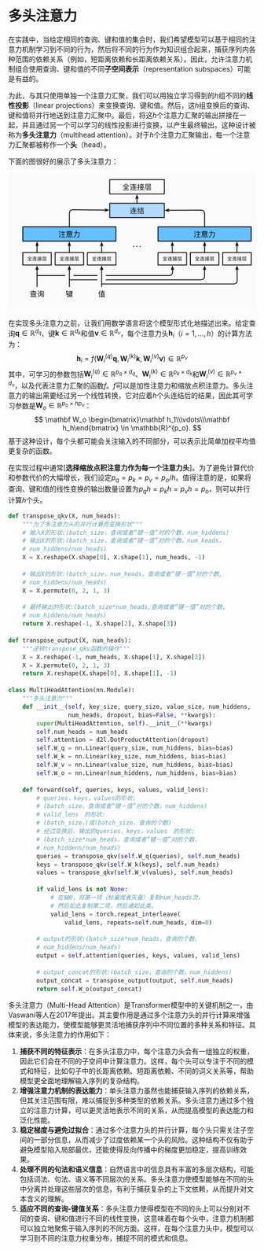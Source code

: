 # 多头注意力

在实践中，当给定相同的查询、键和值的集合时，我们希望模型可以基于相同的注意力机制学习到不同的行为，然后将不同的行为作为知识组合起来，捕获序列内各种范围的依赖关系（例如，短距离依赖和长距离依赖关系）。因此，允许注意力机制组合使用查询、键和值的不同**子空间表示**（representation subspaces）可能是有益的。

为此，与其只使用单独一个注意力汇聚，我们可以用独立学习得到的$h$组不同的**线性投影**（linear projections）来变换查询、键和值。然后，这$h$组变换后的查询、键和值将并行地送到注意力汇聚中。最后，将这$h$个注意力汇聚的输出拼接在一起，并且通过另一个可以学习的线性投影进行变换，以产生最终输出。这种设计被称为**多头注意力**（multihead attention）。对于$h$个注意力汇聚输出，每一个注意力汇聚都被称作一个**头**（head）。

下面的图很好的展示了多头注意力：

![image](img/3.png)

在实现多头注意力之前，让我们用数学语言将这个模型形式化地描述出来。给定查询$\mathbf{q} \in \mathbb{R}^{d_q}$、键$\mathbf{k} \in \mathbb{R}^{d_k}$和值$\mathbf{v} \in \mathbb{R}^{d_v}$，每个注意力头$\mathbf{h}_i$（$i = 1, \ldots, h$）的计算方法为：
$$
\mathbf{h}_i = f(\mathbf W_i^{(q)}\mathbf q, \mathbf W_i^{(k)}\mathbf k,\mathbf W_i^{(v)}\mathbf v) \in \mathbb R^{p_v}
$$
其中，可学习的参数包括$\mathbf W_i^{(q)}\in\mathbb R^{p_q\times d_q}$、$\mathbf W_i^{(k)}\in\mathbb R^{p_k\times d_k}$和$\mathbf W_i^{(v)}\in\mathbb R^{p_v\times d_v}$，以及代表注意力汇聚的函数$f$。$f$可以是加性注意力和缩放点积注意力。多头注意力的输出需要经过另一个线性转换，它对应着$h$个头连结后的结果，因此其可学习参数是$\mathbf W_o\in\mathbb R^{p_o\times h p_v}$：
$$
\mathbf W_o \begin{bmatrix}\mathbf h_1\\\vdots\\\mathbf h_h\end{bmatrix} \in \mathbb{R}^{p_o}.
$$
基于这种设计，每个头都可能会关注输入的不同部分，可以表示比简单加权平均值更复杂的函数。

在实现过程中通常[**选择缩放点积注意力作为每一个注意力头**]。为了避免计算代价和参数代价的大幅增长，我们设定$p_q = p_k = p_v = p_o / h$。值得注意的是，如果将查询、键和值的线性变换的输出数量设置为$p_q h = p_k h = p_v h = p_o$，则可以并行计算$h$个头。

````python
def transpose_qkv(X, num_heads):
    """为了多注意力头的并行计算而变换形状"""
    # 输入X的形状:(batch_size，查询或者“键－值”对的个数，num_hiddens)
    # 输出X的形状:(batch_size，查询或者“键－值”对的个数，num_heads，
    # num_hiddens/num_heads)
    X = X.reshape(X.shape[0], X.shape[1], num_heads, -1)

    # 输出X的形状:(batch_size，num_heads，查询或者“键－值”对的个数,
    # num_hiddens/num_heads)
    X = X.permute(0, 2, 1, 3)

    # 最终输出的形状:(batch_size*num_heads,查询或者“键－值”对的个数,
    # num_hiddens/num_heads)
    return X.reshape(-1, X.shape[2], X.shape[3])

def transpose_output(X, num_heads):
    """逆转transpose_qkv函数的操作"""
    X = X.reshape(-1, num_heads, X.shape[1], X.shape[2])
    X = X.permute(0, 2, 1, 3)
    return X.reshape(X.shape[0], X.shape[1], -1)

class MultiHeadAttention(nn.Module):
    """多头注意力"""
    def __init__(self, key_size, query_size, value_size, num_hiddens,
                 num_heads, dropout, bias=False, **kwargs):
        super(MultiHeadAttention, self).__init__(**kwargs)
        self.num_heads = num_heads
        self.attention = d2l.DotProductAttention(dropout)
        self.W_q = nn.Linear(query_size, num_hiddens, bias=bias)
        self.W_k = nn.Linear(key_size, num_hiddens, bias=bias)
        self.W_v = nn.Linear(value_size, num_hiddens, bias=bias)
        self.W_o = nn.Linear(num_hiddens, num_hiddens, bias=bias)

    def forward(self, queries, keys, values, valid_lens):
        # queries，keys，values的形状:
        # (batch_size，查询或者“键－值”对的个数，num_hiddens)
        # valid_lens　的形状:
        # (batch_size，)或(batch_size，查询的个数)
        # 经过变换后，输出的queries，keys，values　的形状:
        # (batch_size*num_heads，查询或者“键－值”对的个数，
        # num_hiddens/num_heads)
        queries = transpose_qkv(self.W_q(queries), self.num_heads)
        keys = transpose_qkv(self.W_k(keys), self.num_heads)
        values = transpose_qkv(self.W_v(values), self.num_heads)

        if valid_lens is not None:
            # 在轴0，将第一项（标量或者矢量）复制num_heads次，
            # 然后如此复制第二项，然后诸如此类。
            valid_lens = torch.repeat_interleave(
                valid_lens, repeats=self.num_heads, dim=0)

        # output的形状:(batch_size*num_heads，查询的个数，
        # num_hiddens/num_heads)
        output = self.attention(queries, keys, values, valid_lens)

        # output_concat的形状:(batch_size，查询的个数，num_hiddens)
        output_concat = transpose_output(output, self.num_heads)
        return self.W_o(output_concat)
````

多头注意力（Multi-Head Attention）是Transformer模型中的关键机制之一，由Vaswani等人在2017年提出。其主要作用是通过多个注意力头的并行计算来增强模型的表达能力，使模型能够更灵活地捕获序列中不同位置的多种关系和特征。具体来说，多头注意力的作用如下：

1. **捕获不同的特征表示**：在多头注意力中，每个注意力头会有一组独立的权重，因此它们会在不同的子空间中计算注意力。这样，每个头可以专注于不同的模式和特征，比如句子中的长距离依赖、短距离依赖、不同的词义关系等，帮助模型更全面地理解输入序列的复杂结构。
2. **增强注意力机制的表达能力**：单头注意力虽然也能捕获输入序列的依赖关系，但其关注范围有限，难以捕捉到多种类型的依赖关系。多头注意力通过多个独立的注意力计算，可以更灵活地表示不同的关系，从而提高模型的表达能力和泛化性能。
3. **稳定梯度与避免过拟合**：通过多个注意力头的并行计算，每个头只需关注子空间的一部分信息，从而减少了过度依赖某一个头的风险。这种结构不仅有助于避免模型陷入局部最优，还能使得反向传播中的梯度更加稳定，提高训练效果。
4. **处理不同的句法和语义信息**：自然语言中的信息具有丰富的多层次结构，可能包括词法、句法、语义等不同层次的关系。多头注意力使模型能够在不同的头中分离并处理这些层次的信息，有利于捕获复杂的上下文依赖，从而提升对文本含义的理解。
5. **适应不同的查询-键值关系**：多头注意力使得模型在不同的头上可以分别对不同的查询、键和值进行不同的线性变换，这意味着在每个头中，注意力机制都可以独立地聚焦于输入序列的不同方面。这样，在每个注意力头中，模型可以学习到不同的注意力权重分布，捕捉不同的模式和信息。







